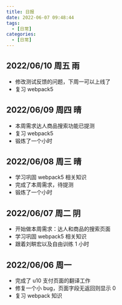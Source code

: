 ```yaml
---
title: 日报
date: 2022-06-07 09:48:44
tags:
  - [日常]
categories:
  - [日常]
---
```


## 2022/06/10 周五 雨

- 修改测试反馈的问题，下周一可以上线了
- 复习 webpack5

## 2022/06/09 周四 晴

- 本周需求达人商品搜索功能已提测
- 复习 webpack5
- 锻炼了一个小时

## 2022/06/08 周三 晴

- 学习巩固 webpack5 相关知识
- 完成了本周需求，待提测
- 锻炼了一个小时

## 2022/06/07 周二 阴

- 开始做本周需求：达人和商品的搜索页面
- 学习巩固 webpack5 相关知识
- 跟着刘畊宏以及自由训练 1 小时

## 2022/06/06 周一

- 完成了 u10 支付页面的翻译工作
- 修复一个小 bug，页面字段无返回则显示 0
- 复习 webpack 知识
